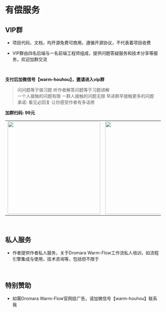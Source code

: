 # 有偿服务

## VIP群

- 项目代码、文档，均开源免费可商用，遵循开源协议，不代表着项目收费

- VIP群由四名后端与一名前端工程师组成，提供问题答疑服务和技术分享等服务，欢迎加群交流

<br>

**支付后加微信号【warm-houhou】，邀请进入vip群**

> 问问题等于做习题 听作者解答问题等于习题讲解   
> 一个人接触的问题有限 一群人接触的问题无限 早进群早接触更多的问题  
> 承诺: 看见必回复 让你感受作者有多话痨  

**加群扫码: 99元**  
<table>
    <tbody>
        <tr>
        <td><img src="/skwx.png" height="300"></td>
        <td><img src="/skzfb.png" height="300"></td>
    </tr>
    </tbody>
</table>

<br>

## 私人服务

- 作者提供作者私人服务，关于Dromara Warm-Flow工作流私人培训，如流程引擎集成与使用，技术咨询等，包括但不限于

<br>

## 特别赞助

- 如需Dromara Warm-Flow官网挂广告，请加微信号【warm-houhou】联系我


